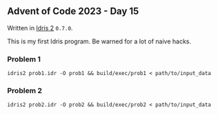 ## Advent of Code 2023 - Day 15

Written in [Idris 2](https://www.idris-lang.org/) `0.7.0`.

This is my first Idris program. Be warned for a lot of naive hacks.

### Problem 1

`idris2 prob1.idr -O prob1 && build/exec/prob1 < path/to/input_data`

### Problem 2

`idris2 prob2.idr -O prob2 && build/exec/prob2 < path/to/input_data`
